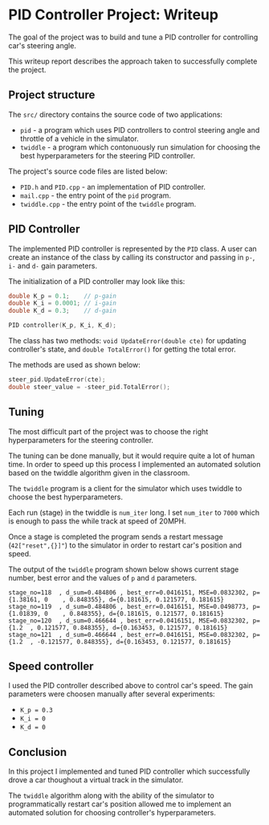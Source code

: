 # PID Controller Project: Writeup

The goal of the project was to build and tune a PID controller for controlling car's steering angle.

This writeup report describes the approach taken to successfully complete the project.

## Project structure

The `src/` directory contains the source code of two applications:

- `pid` - a program which uses PID controllers to control steering angle and throttle of a vehicle in the simulator.
- `twiddle` - a program which contonuously run simulation for choosing the best hyperparameters for the steering PID controller.

The project's source code files are listed below:

- `PID.h` and `PID.cpp` - an implementation of PID controller.
- `mail.cpp` - the entry point of the `pid` program.
- `twiddle.cpp` - the entry point of the `twiddle` program.

## PID Controller

The implemented PID controller is represented by the `PID` class. A user can create an instance of the class by calling its constructor and passing in `p-`, `i-` and `d-` gain parameters.

The initialization of a PID controller may look like this:

```cpp
double K_p = 0.1;    // p-gain
double K_i = 0.0001; // i-gain
double K_d = 0.3;    // d-gain

PID controller(K_p, K_i, K_d);
```

The class has two methods: `void UpdateError(double cte)` for updating controller's state, and `double TotalError()` for getting the total error.

The methods are used as shown below:

```cpp
steer_pid.UpdateError(cte);
double steer_value = -steer_pid.TotalError();
```

## Tuning

The most difficult part of the project was to choose the right hyperparameters for the steering controller.

The tuning can be done manually, but it would require quite a lot of human time. In order to speed up this process I implemented an automated solution based on the twiddle algorithm given in the classroom.

The `twiddle` program is a client for the simulator which uses twiddle to choose the best hyperparameters.

Each run (stage) in the twiddle is `num_iter` long.
I set `num_iter` to `7000` which is enough to pass the while track at speed of 20MPH.

Once a stage is completed the program sends a restart message (`42["reset",{}]"`) to the simulator in order to restart car's position and speed.

The output of the `twiddle` program shown below shows current stage number, best error and the values of `p` and `d` parameters.

```
stage_no=118  , d_sum=0.484806 , best_err=0.0416151, MSE=0.0832302, p={1.38161, 0    , 0.848355}, d={0.181615, 0.121577, 0.181615}
stage_no=119  , d_sum=0.484806 , best_err=0.0416151, MSE=0.0498773, p={1.01839, 0    , 0.848355}, d={0.181615, 0.121577, 0.181615}
stage_no=120  , d_sum=0.466644 , best_err=0.0416151, MSE=0.0832302, p={1.2  , 0.121577, 0.848355}, d={0.163453, 0.121577, 0.181615}
stage_no=121  , d_sum=0.466644 , best_err=0.0416151, MSE=0.0832302, p={1.2  , -0.121577, 0.848355}, d={0.163453, 0.121577, 0.181615}
```

## Speed controller

I used the PID controller described above to control car's speed. The gain parameters were choosen manually after several experiments:

- `K_p = 0.3`
- `K_i = 0`
- `K_d = 0`

## Conclusion

In this project I implemented and tuned PID controller which successfully drove a car thoughout a virtual track in the simulator.

The `twiddle` algorithm along with the ability of the simulator to programmatically restart car's position allowed me to implement an automated solution for choosing controller's hyperparameters.